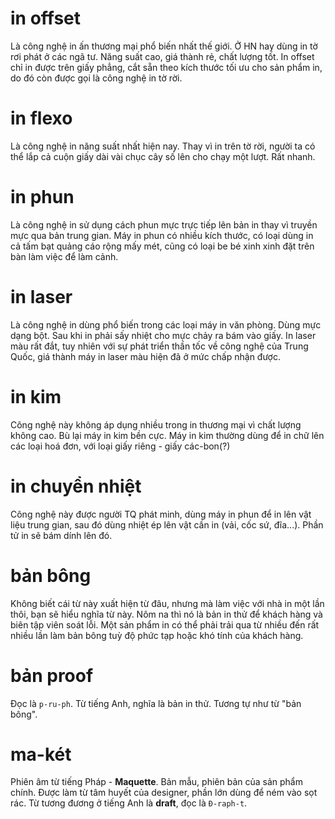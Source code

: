 # in offset
Là công nghệ in ấn thương mại phổ biến nhất thế giới. Ở HN hay dùng in tờ rơi phát ở các ngã tư. Năng suất cao, giá thành rẻ, chất lượng tốt. In offset chỉ in được trên giấy phẳng, cắt sẵn theo kích thước tối ưu cho sản phẩm in, do đó còn được gọi là công nghệ in tờ rời.

# in flexo
Là công nghệ in năng suất nhất hiện nay. Thay vì in trên tờ rời, người ta có thể lắp cả cuộn giấy dài vài chục cây số lên cho chạy một lượt. Rất nhanh.

# in phun
Là công nghệ in sử dụng cách phun mực trực tiếp lên bản in thay vì truyền mực qua bản trung gian. Máy in phun có nhiều kích thước, có loại dùng in cả tấm bạt quảng cáo rộng mấy mét, cũng có loại be bé xinh xinh đặt trên bàn làm việc để làm cảnh.

# in laser
Là công nghệ in dùng phổ biến trong các loại máy in văn phòng. Dùng mực dạng bột. Sau khi in phải sấy nhiệt cho mực chảy ra bám vào giấy. In laser màu rất đắt, tuy nhiên với sự phát triển thần tốc về công nghệ của Trung Quốc, giá thành máy in laser màu hiện  đã ở mức chấp nhận được.

# in kim
Công nghệ này không áp dụng nhiều trong in thương mại vì chất lượng không cao. Bù lại máy in kim bền cực. Máy in kim thường dùng để in chữ lên các loại hoá đơn, với loại giấy riêng - giấy các-bon(?)

# in chuyển nhiệt
Công nghệ này được người TQ phát minh, dùng máy in phun để in lên vật liệu trung gian, sau đó dùng nhiệt ép lên vật cần in (vải, cốc sứ, đĩa...). Phần tử in sẽ bám dính lên đó.

# bản bông
Không biết cái từ này xuất hiện từ đâu, nhưng mà làm việc với nhà in một lần thôi, bạn sẽ hiểu nghĩa từ này. Nôm na thì nó là bản in thử để khách hàng và biên tập viên soát lỗi. Một sản phẩm in có thể phải trải qua từ nhiều đến rất nhiều lần làm bản bông tuỳ độ phức tạp hoặc khó tính của khách hàng.

# bản proof
Đọc là `p-ru-ph`. Từ tiếng Anh, nghĩa là bản in thử. Tương tự như từ "bản bông".

# ma-két
Phiên âm từ tiếng Pháp - **Maquette**. Bản mẫu, phiên bản của sản phẩm chính. Được làm từ tâm huyết của designer, phần lớn dùng để ném vào sọt rác. Từ tương đương ở tiếng Anh là **draft**, đọc là `Đ-raph-t`.


